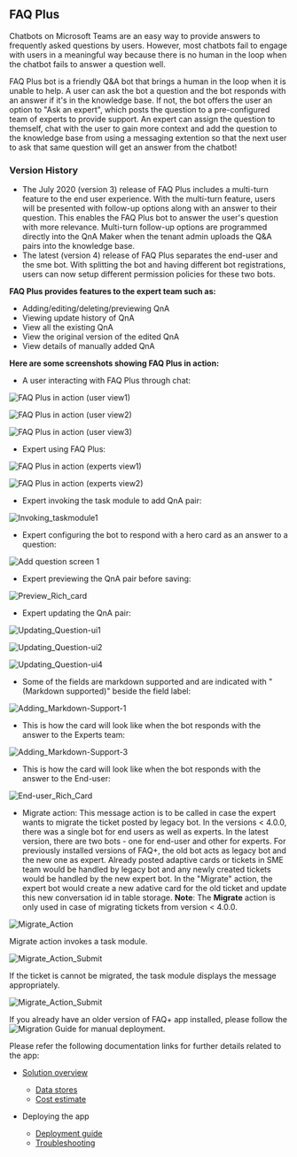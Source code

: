 ## FAQ Plus

Chatbots on Microsoft Teams are an easy way to provide answers to frequently asked questions by users. However, most chatbots fail to engage with users in a meaningful way because there is no human in the loop when the chatbot fails to answer a question well. 

FAQ Plus bot is a friendly Q&A bot that brings a human in the loop when it is unable to help. A user can ask the bot a question and the bot responds with an answer if it's in the knowledge base. If not, the bot offers  the user an option to "Ask an expert", which posts the question to a pre-configured team of experts to provide support. An expert can assign the question to themself, chat with the user to gain more context and add the question to the knowledge base from using a messaging extention so that the next user to ask that same question will get an answer from the chatbot!

### Version History
* The July 2020 (version 3) release of FAQ Plus includes a multi-turn feature to the end user experience. With the multi-turn feature, users will be presented with follow-up options along with an answer to their question. This enables the FAQ Plus bot to answer the user's question with more relevance. Multi-turn follow-up options are programmed directly into the QnA Maker when the tenant admin uploads the Q&A pairs into the knowledge base.
* The latest (version 4) release of FAQ Plus separates the end-user and the sme bot. With splitting the bot and having different bot registrations, users can now setup different permission policies for these two bots.

**FAQ Plus provides features to the expert team such as:**
* Adding/editing/deleting/previewing QnA
* Viewing update history of QnA
* View all the existing QnA
* View the original version of the edited QnA
* View details of manually added QnA

**Here are some screenshots showing FAQ Plus in action:**

*	A user interacting with FAQ Plus through chat:

![FAQ Plus in action (user view1)](https://github.com/OfficeDev/microsoft-teams-apps-faqplus/wiki/Images/UserInteraction1.png)

![FAQ Plus in action (user view2)](https://github.com/OfficeDev/microsoft-teams-apps-faqplus/wiki/Images/UserInteraction2.png)

![FAQ Plus in action (user view3)](https://github.com/OfficeDev/microsoft-teams-apps-faqplus/wiki/Images/UserInteraction3.png)


*	Expert using FAQ Plus:

![FAQ Plus in action (experts view1)](https://github.com/OfficeDev/microsoft-teams-apps-faqplus/wiki/Images/ExpertInteraction1.png)

![FAQ Plus in action (experts view2)](https://github.com/OfficeDev/microsoft-teams-apps-faqplus/wiki/Images/ExpertInteraction2.png)

*	Expert invoking the task module to add QnA pair:

![Invoking_taskmodule1](https://github.com/OfficeDev/microsoft-teams-apps-faqplus/wiki/Images/Invoking_taskmodule1.png)


*	Expert configuring the bot to respond with a hero card as an answer to a question:

![Add question screen 1](https://github.com/OfficeDev/microsoft-teams-apps-faqplus/wiki/Images/add-question-richcard1.png)

*	Expert previewing the QnA pair before saving:
   
![Preview_Rich_card](https://github.com/OfficeDev/microsoft-teams-apps-faqplus/wiki/Images/Preview_Rich_card.png)


*	Expert updating the QnA pair:

![Updating_Question-ui1](https://github.com/OfficeDev/microsoft-teams-apps-faqplus/wiki/Images/Updating_Question-ui1.png)

![Updating_Question-ui2](https://github.com/OfficeDev/microsoft-teams-apps-faqplus/wiki/Images/Updating_Question-ui2.png)

![Updating_Question-ui4](https://github.com/OfficeDev/microsoft-teams-apps-faqplus/wiki/Images/Updating_Question-ui4.png)


*	Some of the fields are markdown supported and are indicated with "(Markdown supported)" beside the field label:
   
![Adding_Markdown-Support-1](https://github.com/OfficeDev/microsoft-teams-apps-faqplus/wiki/Images/Adding_Markdown-Support1.png)
   

*	This is how the card will look like when the bot responds with the answer to the Experts team:

![Adding_Markdown-Support-3](https://github.com/OfficeDev/microsoft-teams-apps-faqplus/wiki/Images/Adding_Markdown-Support3.png)


*	This is how the card will look like when the bot responds with the answer to the End-user:

![End-user_Rich_Card](https://github.com/OfficeDev/microsoft-teams-apps-faqplus/wiki/Images/End-user_Rich_Card.png)

*	Migrate action: This message action is to be called in case the expert wants to migrate the ticket posted by legacy bot. In the versions < 4.0.0, there was a single bot for end users as well as experts. In the latest version, there are two bots - one for end-user and other for experts. For previously installed versions of FAQ+, the old bot acts as legacy bot and the new one as expert. Already posted adaptive cards or tickets in SME team would be handled by legacy bot and any newly created tickets would be handled by the new expert bot. In the "Migrate" action, the expert bot would create a new adative card for the old ticket and update this new conversation id in table storage. 
**Note**: The **Migrate** action is only used in case of migrating tickets from version < 4.0.0.

![Migrate_Action](https://github.com/OfficeDev/microsoft-teams-apps-faqplus/wiki/Images/Migrate_action.png)

Migrate action invokes a task module.

![Migrate_Action_Submit](https://github.com/OfficeDev/microsoft-teams-apps-faqplus/wiki/Images/Migrate_action_submit.png)

If the ticket is cannot be migrated, the task module displays the message appropriately.

![Migrate_Action_Submit](https://github.com/OfficeDev/microsoft-teams-apps-faqplus/wiki/Images/Migrate_action_back.png)

If you already have an older version of FAQ+ app installed, please follow the ![Migration Guide](https://github.com/OfficeDev/microsoft-teams-apps-faqplus/wiki/Migration-Guide-manual) for manual deployment.


Please refer the following documentation links for further details related to the app:

- [Solution overview](Solution-Overview)
	- [Data stores](Data-Stores)
	- [Cost estimate](Cost-Estimates)

- Deploying the app
	- [Deployment guide](Deployment-Guide)
	- [Troubleshooting](Troubleshooting)
